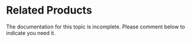 # Related Products

<div class="bad" markdown="1">
The documentation for this topic is incomplete. Please comment below to indicate you need it.
</div>
